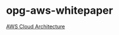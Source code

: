 # opg-aws-whitepaper


[AWS Cloud Architecture](https://docs.aws.amazon.com/whitepapers/latest/web-application-hosting-best-practices/an-aws-cloud-architecture-for-web-hosting.html)
